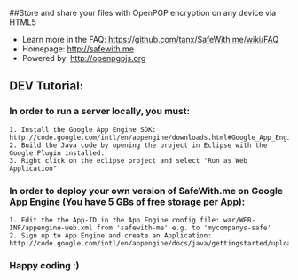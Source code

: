 ##Store and share your files with OpenPGP encryption on any device via HTML5

* Learn more in the FAQ: https://github.com/tanx/SafeWith.me/wiki/FAQ
* Homepage: http://safewith.me
* Powered by: http://openpgpjs.org

## DEV Tutorial:

### In order to run a server locally, you must:

    1. Install the Google App Engine SDK: http://code.google.com/intl/en/appengine/downloads.html#Google_App_Engine_SDK_for_Java
    2. Build the Java code by opening the project in Eclipse with the Google Plugin installed.
    3. Right click on the eclipse project and select "Run as Web Application"

### In order to deploy your own version of SafeWith.me on Google App Engine (You have 5 GBs of free storage per App):

    1. Edit the the App-ID in the App Engine config file: war/WEB-INF/appengine-web.xml from 'safewith-me' e.g. to 'mycompanys-safe'
    2. Sign up to App Engine and create an Application: http://code.google.com/intl/en/appengine/docs/java/gettingstarted/uploading.html
    
### Happy coding :)